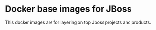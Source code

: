 # Docker base images for JBoss
This docker images are for layering on top Jboss projects and products.

